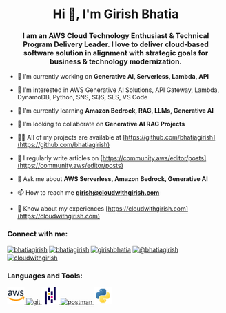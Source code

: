   <h1 align="center">Hi 👋, I'm Girish Bhatia</h1>
<h3 align="center">I am an AWS Cloud Technology Enthusiast & Technical Program Delivery Leader. I love to deliver cloud-based software solution in alignment with strategic goals for business & technology modernization.</h3>

- 🔭 I’m currently working on **Generative AI, Serverless, Lambda, API**

- 👀 I’m interested in AWS Generative AI Solutions, API Gateway, Lambda, DynamoDB, Python, SNS, SQS, SES, VS Code

- 🌱 I’m currently learning **Amazon Bedrock, RAG, LLMs, Generative AI**

- 👯 I’m looking to collaborate on **Generative AI RAG Projects**

- 👨‍💻 All of my projects are available at [https://github.com/bhatiagirish](https://github.com/bhatiagirish)

- 📝 I regularly write articles on [https://community.aws/editor/posts](https://community.aws/editor/posts)

- 💬 Ask me about **AWS Serverless, Amazon Bedrock, Generative AI**

- 📫 How to reach me **girish@cloudwithgirish.com**

- 📄 Know about my experiences [https://cloudwithgirish.com](https://cloudwithgirish.com)
<!--
- ⚡ Fun fact **TBD**

  --!>

<h3 align="left">Connect with me:</h3>
<p align="left">
<a href="https://dev.to/bhatiagirish" target="blank"><img align="center" src="https://raw.githubusercontent.com/rahuldkjain/github-profile-readme-generator/master/src/images/icons/Social/devto.svg" alt="bhatiagirish" height="30" width="40" /></a>
<a href="https://twitter.com/bhatiagirish" target="blank"><img align="center" src="https://raw.githubusercontent.com/rahuldkjain/github-profile-readme-generator/master/src/images/icons/Social/twitter.svg" alt="bhatiagirish" height="30" width="40" /></a>
<a href="https://linkedin.com/in/girishbhatia" target="blank"><img align="center" src="https://raw.githubusercontent.com/rahuldkjain/github-profile-readme-generator/master/src/images/icons/Social/linked-in-alt.svg" alt="girishbhatia" height="30" width="40" /></a>
<a href="https://medium.com/@bhatiagirish" target="blank"><img align="center" src="https://raw.githubusercontent.com/rahuldkjain/github-profile-readme-generator/master/src/images/icons/Social/medium.svg" alt="@bhatiagirish" height="30" width="40" /></a>
<a href="https://www.youtube.com/@cloudwithgirish" target="blank"><img align="center" src="https://raw.githubusercontent.com/rahuldkjain/github-profile-readme-generator/master/src/images/icons/Social/youtube.svg" alt="cloudwithgirish" height="30" width="40" /></a>
</p>

<h3 align="left">Languages and Tools:</h3>
<p align="left"> <a href="https://aws.amazon.com" target="_blank" rel="noreferrer"> <img src="https://raw.githubusercontent.com/devicons/devicon/master/icons/amazonwebservices/amazonwebservices-original-wordmark.svg" alt="aws" width="40" height="40"/> </a> <a href="https://git-scm.com/" target="_blank" rel="noreferrer"> <img src="https://www.vectorlogo.zone/logos/git-scm/git-scm-icon.svg" alt="git" width="40" height="40"/> </a> <a href="https://pandas.pydata.org/" target="_blank" rel="noreferrer"> <img src="https://raw.githubusercontent.com/devicons/devicon/2ae2a900d2f041da66e950e4d48052658d850630/icons/pandas/pandas-original.svg" alt="pandas" width="40" height="40"/> </a> <a href="https://postman.com" target="_blank" rel="noreferrer"> <img src="https://www.vectorlogo.zone/logos/getpostman/getpostman-icon.svg" alt="postman" width="40" height="40"/> </a> <a href="https://www.python.org" target="_blank" rel="noreferrer"> <img src="https://raw.githubusercontent.com/devicons/devicon/master/icons/python/python-original.svg" alt="python" width="40" height="40"/> </a> </p>
